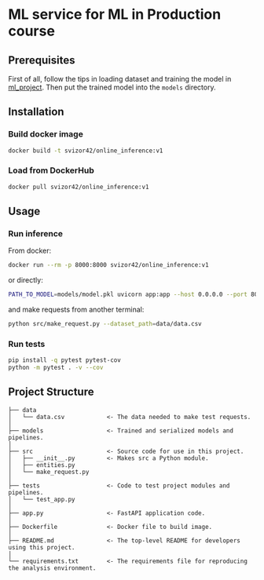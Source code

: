 ML service for ML in Production course
==============================
Prerequisites
------------
First of all, follow the tips in loading dataset and training the model in [ml_project](https://github.com/SVizor42/made-ml-in-prod-2021/tree/homework1/ml_project). Then put the trained model into the `models` directory.

Installation
------------
### Build docker image
```bash
docker build -t svizor42/online_inference:v1
```
### Load from DockerHub
```bash
docker pull svizor42/online_inference:v1
```

Usage
------------
### Run inference
From docker:
```bash
docker run --rm -p 8000:8000 svizor42/online_inference:v1
```
or directly:
```bash
PATH_TO_MODEL=models/model.pkl uvicorn app:app --host 0.0.0.0 --port 8000
```
and make requests from another terminal:
```bash
python src/make_request.py --dataset_path=data/data.csv
```
### Run tests
```bash
pip install -q pytest pytest-cov
python -m pytest . -v --cov
```

Project Structure
------------

    ├── data
    │   └── data.csv            <- The data needed to make test requests.
    │
    ├── models                  <- Trained and serialized models and pipelines.
    │
    ├── src                     <- Source code for use in this project.
    │   ├── __init__.py         <- Makes src a Python module.
    │   ├── entities.py
    │   └── make_request.py
    │
    ├── tests                   <- Code to test project modules and pipelines.
    │   └── test_app.py
    │
    ├── app.py                  <- FastAPI application code.
    │
    ├── Dockerfile              <- Docker file to build image.
    │
    ├── README.md               <- The top-level README for developers using this project.
    │
    └── requirements.txt        <- The requirements file for reproducing the analysis environment.